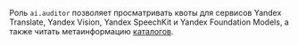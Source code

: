 Роль `ai.auditor` позволяет просматривать квоты для сервисов Yandex Translate, Yandex Vision, Yandex SpeechKit и Yandex Foundation Models, а также читать метаинформацию [каталогов](../../resource-manager/concepts/resources-hierarchy.md#folder).
